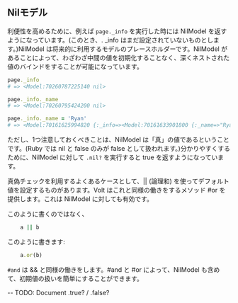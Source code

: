 ## Nilモデル

利便性を高めるために、例えば ```page._info``` を実行した時には NilModel を返すようになっています。(このとき、. _info はまだ設定されていないものとします。)NilModel は将来的に利用するモデルのプレースホルダーです。NilModel があることによって、わざわざ中間の値を初期化することなく、深くネストされた値のバインドをすることが可能になっています。

```ruby
page._info
# => <Model:70260787225140 nil>

page._info._name
# => <Model:70260795424200 nil>

page._info._name = 'Ryan'
# => <Model:70161625994820 {:_info=><Model:70161633901800 {:_name=>"Ryan"}>}>
```

ただし、1つ注意しておくべきことは、NilModel は「真」の値であるということです。(Ruby では nil と false のみが false として扱われます。)分かりやすくするために、NilModel に対して ```.nil?``` を実行すると true を返すようになっています。

真偽チェックを利用するよくあるケースとして、|| (論理和) を使ってデフォルト値を設定するものがあります。Volt はこれと同様の働きをするメソッド #or を提供します。これは NilModel に対しても有効です。

このように書くのではなく、

```ruby
    a || b
```

このように書きます:

```ruby
    a.or(b)
```

`#and` は && と同様の働きをします。#and と #or によって、NilModel も含めて、初期値の扱いを簡単にすることができます。

-- TODO: Document .true? / .false?

